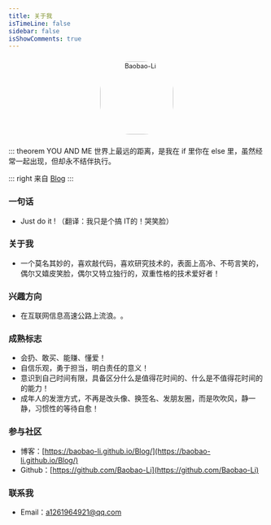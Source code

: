 ```yaml
---
title: 关于我
isTimeLine: false
sidebar: false
isShowComments: true
---
```


<p align="center">
  <img style="border-radius:41%;pointer-events:none;transform: scale(0.9);" :src="$withBase('/img/logo.jpg')" alt="Baobao-Li" width=160>
</p>

<div class="outerLink">
  <div class="outerLink_item" @click="linkEvent(item.href)" v-for="(item,index) in outerLink" :key="index">
    <i v-bind:class="[item.icon ? 'iconfont ' + item.icon : '']"></i>
    <div><span></span></div>
  </div>
</div>
<!-- 时间 -->
<Times/>
<!-- 线条 -->
<CanvasNest color="255,0,0"/>

::: theorem YOU AND ME
世界上最远的距离，是我在 if 里你在 else 里，虽然经常一起出现，但却永不结伴执行。

::: right
来自 [Blog](https://baobao-li.github.io/Blog/)
:::


### 一句话

- Just do it !    （翻译：我只是个搞 IT的！哭笑脸）

### 关于我

- 一个莫名其妙的，喜欢敲代码，喜欢研究技术的，表面上高冷、不苟言笑的，偶尔又嬉皮笑脸，偶尔又特立独行的，双重性格的技术爱好者！

### 兴趣方向

- 在互联网信息高速公路上​流浪。​。​

### 成熟标志

- 会扔、敢买、能赚、懂爱！
- 自信乐观，勇于担当，明白责任的意义！
- 意识到自己时间有限，具备区分什么是值得花时间的、什么是不值得花时间的的能力！
- 成年人的发泄方式，不再是改头像、换签名、发朋友圈，而是吹吹风，静一静，习惯性的等待自愈！

### 参与社区

- 博客：[https://baobao-li.github.io/Blog/](https://baobao-li.github.io/Blog/)
- Github：[https://github.com/Baobao-Li](https://github.com/Baobao-Li)

### 联系我

- <i class="zi zi_envelopeBold" zico="黑信封"></i> Email：[a1261964921@qq.com](mailto:a1261964921@qq.com)









<script>

export default {
  data(){
    return {
      outerLink: [
        {
          href: "",
          icon: "reco-mayun"
        },
        {
          href: "",
          icon: "reco-mail"
        },
        {
          href: "https://github.com/Baobao-Li/Blog",
          icon: "reco-github"
        },
        {
          href: "",
          icon: "reco-twitter"
        },
        {
          href: "",
          icon: "reco-qq"
        }
      ]
    }
  },
  methods: {
    linkEvent(href){
      window.open(href)
    }
  }
};
</script>

<style lang="scss">
  @import "./index.scss";
</style>